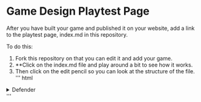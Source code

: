 # Game Design Playtest Page

After you have built your game and published it on your website, add a link to the playtest page, index.md in this repository.

To do this:

1. Fork this repository on that you can edit it and add your game.
1. **Click on the index.md file and play around a bit to see how it works.
1. Then click on the edit pencil so you can look at the structure of the file.
''' html
<details>
  <summary markdown="span">
    Defender
  </summary>
  
  * [Defender: Doug Urner](https://douglasurner.github.io/prototypes/Defender/index.html) --- I modified this
    game to use the night sky background, I thought that that would look better with the laser. The next thing
    I want to fix is the way the game ends.
  
</details>
'''
